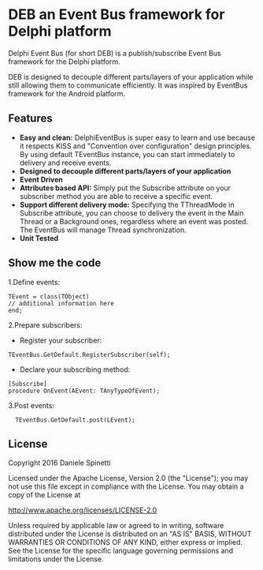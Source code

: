 # DEB an Event Bus framework for Delphi platform
Delphi Event Bus (for short DEB) is a publish/subscribe Event Bus framework for the Delphi platform.

DEB is designed to decouple different parts/layers of your application while still allowing them to communicate efficiently.
It was inspired by EventBus framework for the Android platform.

## Features
* __Easy and clean:__ DelphiEventBus is super easy to learn and use because it respects KISS and "Convention over configuration" design principles. By using default TEventBus instance, you can start immediately to delivery and receive events. 
* __Designed to decouple different parts/layers of your application__
* __Event Driven__
* __Attributes based API:__ Simply put the Subscribe attribute on your subscriber method you are able to receive a specific event.
* __Support different delivery mode:__ Specifying the TThreadMode in Subscribe attribute, you can choose to delivery the event in the Main Thread or a Background ones, regardless where an event was posted. The EventBus will manage Thread synchronization.     
* __Unit Tested__

## Show me the code
1.Define events:

```delphi
TEvent = class(TObject)
// additional information here
end;
```

2.Prepare subscribers:
 * Register your subscriber:
```delphi
TEventBus.GetDefault.RegisterSubscriber(self);
```

 * Declare your subscribing method:
```delphi
[Subscribe]
procedure OnEvent(AEvent: TAnyTypeOfEvent);
```

3.Post events:
```delphi
  TEventBus.GetDefault.post(LEvent);
```

## License
  Copyright 2016 Daniele Spinetti

  Licensed under the Apache License, Version 2.0 (the "License");
  you may not use this file except in compliance with the License.
  You may obtain a copy of the License at

  http://www.apache.org/licenses/LICENSE-2.0

  Unless required by applicable law or agreed to in writing, software
  distributed under the License is distributed on an "AS IS" BASIS,
  WITHOUT WARRANTIES OR CONDITIONS OF ANY KIND, either express or implied.
  See the License for the specific language governing permissions and
  limitations under the License.